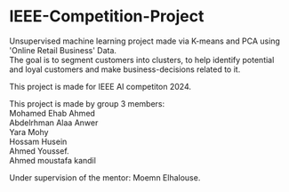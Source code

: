 # IEEE-Competition-Project
Unsupervised machine learning project made via K-means and PCA using 'Online Retail Business' Data.  
The goal is to segment customers into clusters, to help identify potential and loyal customers and make business-decisions related to it.  

This project is made for IEEE AI competiton 2024.  

This project is made by group 3 members:  
Mohamed Ehab Ahmed  
Abdelrhman Alaa Anwer  
Yara Mohy  
Hossam Husein  
Ahmed Youssef.  
Ahmed moustafa kandil  

Under supervision of the mentor: Moemn Elhalouse.  
